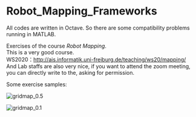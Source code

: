 # Robot_Mapping_Frameworks
All codes are written in Octave. So there are some compatibility problems running in MATLAB.

Exercises of the course *Robot Mapping*.   
This is a very good course.  
WS2020：http://ais.informatik.uni-freiburg.de/teaching/ws20/mapping/   
And Lab staffs are also very nice, if you want to attend the zoom meeting, you can directly write to the, asking for permission.

Some exercise samples:           

![gridmap_0.5](https://github.com/Verneinender/Robot_Mapping_Frameworks/blob/master/gridmap_0.5.png)

![gridmap_0.1](https://github.com/Verneinender/Robot_Mapping_Frameworks/blob/master/gridmap_0.1.png)

